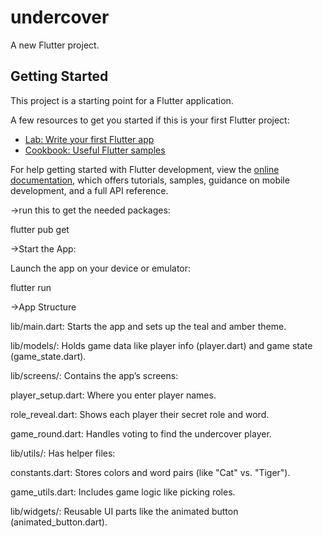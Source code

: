 # undercover

A new Flutter project.

## Getting Started

This project is a starting point for a Flutter application.

A few resources to get you started if this is your first Flutter project:

- [Lab: Write your first Flutter app](https://docs.flutter.dev/get-started/codelab)
- [Cookbook: Useful Flutter samples](https://docs.flutter.dev/cookbook)

For help getting started with Flutter development, view the
[online documentation](https://docs.flutter.dev/), which offers tutorials,
samples, guidance on mobile development, and a full API reference.



->run this to get the needed packages:

flutter pub get



->Start the App:


Launch the app on your device or emulator:

flutter run

->App Structure






lib/main.dart: Starts the app and sets up the teal and amber theme.



lib/models/: Holds game data like player info (player.dart) and game state (game_state.dart).



lib/screens/: Contains the app’s screens:





player_setup.dart: Where you enter player names.



role_reveal.dart: Shows each player their secret role and word.



game_round.dart: Handles voting to find the undercover player.



lib/utils/: Has helper files:





constants.dart: Stores colors and word pairs (like "Cat" vs. "Tiger").



game_utils.dart: Includes game logic like picking roles.



lib/widgets/: Reusable UI parts like the animated button (animated_button.dart).


